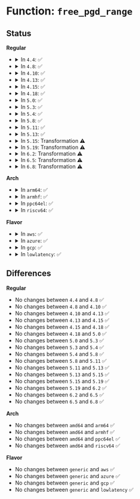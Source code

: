 # Function: <code>free_pgd_range</code>

## Status
<b>Regular</b>
<ul>
<li>
<details>
<summary>In <code>4.4</code>: ✅</summary>

```c
void free_pgd_range(struct mmu_gather *tlb, long unsigned int addr, long unsigned int end, long unsigned int floor, long unsigned int ceiling);
```

**Collision:** Unique Global

**Inline:** No

**Transformation:** False

**Instances:**

```
In mm/memory.c (ffffffff811bcb90)
Location: mm/memory.c:471
Inline: False
Direct callers:
  - mm/memory.c:free_pgtables
  - mm/memory.c:free_pgtables
  - fs/exec.c:shift_arg_pages
  - fs/exec.c:shift_arg_pages
```
**Symbols:**

```
ffffffff811bcb90-ffffffff811bd104: free_pgd_range (STB_GLOBAL)
```
</details>
</li>
<li>
<details>
<summary>In <code>4.8</code>: ✅</summary>

```c
void free_pgd_range(struct mmu_gather *tlb, long unsigned int addr, long unsigned int end, long unsigned int floor, long unsigned int ceiling);
```

**Collision:** Unique Global

**Inline:** No

**Transformation:** False

**Instances:**

```
In mm/memory.c (ffffffff811d78e0)
Location: mm/memory.c:483
Inline: False
Direct callers:
  - mm/memory.c:free_pgtables
  - mm/memory.c:free_pgtables
  - mm/memory.c:free_pgtables
  - fs/exec.c:shift_arg_pages
  - fs/exec.c:shift_arg_pages
```
**Symbols:**

```
ffffffff811d78e0-ffffffff811d7ed4: free_pgd_range (STB_GLOBAL)
```
</details>
</li>
<li>
<details>
<summary>In <code>4.10</code>: ✅</summary>

```c
void free_pgd_range(struct mmu_gather *tlb, long unsigned int addr, long unsigned int end, long unsigned int floor, long unsigned int ceiling);
```

**Collision:** Unique Global

**Inline:** No

**Transformation:** False

**Instances:**

```
In mm/memory.c (ffffffff811e75f0)
Location: mm/memory.c:481
Inline: False
Direct callers:
  - mm/memory.c:free_pgtables
  - mm/memory.c:free_pgtables
  - mm/memory.c:free_pgtables
  - fs/exec.c:shift_arg_pages
  - fs/exec.c:shift_arg_pages
```
**Symbols:**

```
ffffffff811e75f0-ffffffff811e7ba4: free_pgd_range (STB_GLOBAL)
```
</details>
</li>
<li>
<details>
<summary>In <code>4.13</code>: ✅</summary>

```c
void free_pgd_range(struct mmu_gather *tlb, long unsigned int addr, long unsigned int end, long unsigned int floor, long unsigned int ceiling);
```

**Collision:** Unique Global

**Inline:** No

**Transformation:** False

**Instances:**

```
In mm/memory.c (ffffffff811f2780)
Location: mm/memory.c:546
Inline: False
Direct callers:
  - mm/memory.c:free_pgtables
  - mm/memory.c:free_pgtables
  - mm/memory.c:free_pgtables
  - fs/exec.c:shift_arg_pages
  - fs/exec.c:shift_arg_pages
```
**Symbols:**

```
ffffffff811f2780-ffffffff811f2d5b: free_pgd_range (STB_GLOBAL)
```
</details>
</li>
<li>
<details>
<summary>In <code>4.15</code>: ✅</summary>

```c
void free_pgd_range(struct mmu_gather *tlb, long unsigned int addr, long unsigned int end, long unsigned int floor, long unsigned int ceiling);
```

**Collision:** Unique Global

**Inline:** No

**Transformation:** False

**Instances:**

```
In mm/memory.c (ffffffff81209830)
Location: mm/memory.c:548
Inline: False
Direct callers:
  - mm/memory.c:free_pgtables
  - mm/memory.c:free_pgtables
  - mm/memory.c:free_pgtables
  - fs/exec.c:shift_arg_pages
  - fs/exec.c:shift_arg_pages
```
**Symbols:**

```
ffffffff81209830-ffffffff81209ebe: free_pgd_range (STB_GLOBAL)
```
</details>
</li>
<li>
<details>
<summary>In <code>4.18</code>: ✅</summary>

```c
void free_pgd_range(struct mmu_gather *tlb, long unsigned int addr, long unsigned int end, long unsigned int floor, long unsigned int ceiling);
```

**Collision:** Unique Global

**Inline:** No

**Transformation:** False

**Instances:**

```
In mm/memory.c (ffffffff8122a6a0)
Location: mm/memory.c:563
Inline: False
Direct callers:
  - mm/memory.c:free_pgtables
  - mm/memory.c:free_pgtables
  - mm/memory.c:free_pgtables
  - fs/exec.c:shift_arg_pages
  - fs/exec.c:shift_arg_pages
```
**Symbols:**

```
ffffffff8122a6a0-ffffffff8122acd9: free_pgd_range (STB_GLOBAL)
```
</details>
</li>
<li>
<details>
<summary>In <code>5.0</code>: ✅</summary>

```c
void free_pgd_range(struct mmu_gather *tlb, long unsigned int addr, long unsigned int end, long unsigned int floor, long unsigned int ceiling);
```

**Collision:** Unique Global

**Inline:** No

**Transformation:** False

**Instances:**

```
In mm/memory.c (ffffffff8123da50)
Location: mm/memory.c:306
Inline: False
Direct callers:
  - mm/memory.c:free_pgtables
  - mm/memory.c:free_pgtables
  - mm/memory.c:free_pgtables
  - fs/exec.c:shift_arg_pages
  - fs/exec.c:shift_arg_pages
```
**Symbols:**

```
ffffffff8123da50-ffffffff8123e09d: free_pgd_range (STB_GLOBAL)
```
</details>
</li>
<li>
<details>
<summary>In <code>5.3</code>: ✅</summary>

```c
void free_pgd_range(struct mmu_gather *tlb, long unsigned int addr, long unsigned int end, long unsigned int floor, long unsigned int ceiling);
```

**Collision:** Unique Global

**Inline:** No

**Transformation:** False

**Instances:**

```
In mm/memory.c (ffffffff8124f740)
Location: mm/memory.c:308
Inline: False
Direct callers:
  - mm/memory.c:free_pgtables
  - mm/memory.c:free_pgtables
  - mm/memory.c:free_pgtables
  - fs/exec.c:shift_arg_pages
  - fs/exec.c:shift_arg_pages
```
**Symbols:**

```
ffffffff8124f740-ffffffff8124f913: free_pgd_range (STB_GLOBAL)
```
</details>
</li>
<li>
<details>
<summary>In <code>5.4</code>: ✅</summary>

```c
void free_pgd_range(struct mmu_gather *tlb, long unsigned int addr, long unsigned int end, long unsigned int floor, long unsigned int ceiling);
```

**Collision:** Unique Global

**Inline:** No

**Transformation:** False

**Instances:**

```
In mm/memory.c (ffffffff8125dce0)
Location: mm/memory.c:308
Inline: False
Direct callers:
  - mm/memory.c:free_pgtables
  - mm/memory.c:free_pgtables
  - mm/memory.c:free_pgtables
  - fs/exec.c:shift_arg_pages
  - fs/exec.c:shift_arg_pages
```
**Symbols:**

```
ffffffff8125dce0-ffffffff8125deb3: free_pgd_range (STB_GLOBAL)
```
</details>
</li>
<li>
<details>
<summary>In <code>5.8</code>: ✅</summary>

```c
void free_pgd_range(struct mmu_gather *tlb, long unsigned int addr, long unsigned int end, long unsigned int floor, long unsigned int ceiling);
```

**Collision:** Unique Global

**Inline:** No

**Transformation:** False

**Instances:**

```
In mm/memory.c (ffffffff8128daf0)
Location: mm/memory.c:326
Inline: False
Direct callers:
  - arch/x86/kernel/ldt.c:free_ldt_pgtables
  - mm/memory.c:free_pgtables
  - mm/memory.c:free_pgtables
  - mm/memory.c:free_pgtables
  - fs/exec.c:shift_arg_pages
  - fs/exec.c:shift_arg_pages
```
**Symbols:**

```
ffffffff8128daf0-ffffffff8128dc51: free_pgd_range (STB_GLOBAL)
```
</details>
</li>
<li>
<details>
<summary>In <code>5.11</code>: ✅</summary>

```c
void free_pgd_range(struct mmu_gather *tlb, long unsigned int addr, long unsigned int end, long unsigned int floor, long unsigned int ceiling);
```

**Collision:** Unique Global

**Inline:** No

**Transformation:** False

**Instances:**

```
In mm/memory.c (ffffffff81298760)
Location: mm/memory.c:328
Inline: False
Direct callers:
  - arch/x86/kernel/ldt.c:free_ldt_pgtables
  - mm/memory.c:free_pgtables
  - mm/memory.c:free_pgtables
  - mm/memory.c:free_pgtables
  - fs/exec.c:shift_arg_pages
  - fs/exec.c:shift_arg_pages
```
**Symbols:**

```
ffffffff81298760-ffffffff812988c1: free_pgd_range (STB_GLOBAL)
```
</details>
</li>
<li>
<details>
<summary>In <code>5.13</code>: ✅</summary>

```c
void free_pgd_range(struct mmu_gather *tlb, long unsigned int addr, long unsigned int end, long unsigned int floor, long unsigned int ceiling);
```

**Collision:** Unique Global

**Inline:** No

**Transformation:** False

**Instances:**

```
In mm/memory.c (ffffffff8129de80)
Location: mm/memory.c:340
Inline: False
Direct callers:
  - arch/x86/kernel/ldt.c:free_ldt_pgtables
  - mm/memory.c:free_pgtables
  - mm/memory.c:free_pgtables
  - mm/memory.c:free_pgtables
  - fs/exec.c:shift_arg_pages
  - fs/exec.c:shift_arg_pages
```
**Symbols:**

```
ffffffff8129de80-ffffffff8129dfe1: free_pgd_range (STB_GLOBAL)
```
</details>
</li>
<li>
<details>
<summary>In <code>5.15</code>: Transformation ⚠️</summary>

```c
void free_pgd_range(struct mmu_gather *tlb, long unsigned int addr, long unsigned int end, long unsigned int floor, long unsigned int ceiling);
```

**Collision:** Unique Global

**Inline:** No

**Transformation:** True

**Instances:**

```
In mm/memory.c (0)
Location: mm/memory.c:339
Inline: False
Direct callers:
  - arch/x86/kernel/ldt.c:free_ldt_pgtables
  - mm/memory.c:free_pgtables
  - mm/memory.c:free_pgtables
  - mm/memory.c:free_pgtables
  - fs/exec.c:shift_arg_pages
  - fs/exec.c:shift_arg_pages
```
**Symbols:**

```
ffffffff81cbc343-ffffffff81cbc3b0: free_pgd_range.cold (STB_LOCAL)
ffffffff812df0a0-ffffffff812df221: free_pgd_range (STB_GLOBAL)
```
</details>
</li>
<li>
<details>
<summary>In <code>5.19</code>: Transformation ⚠️</summary>

```c
void free_pgd_range(struct mmu_gather *tlb, long unsigned int addr, long unsigned int end, long unsigned int floor, long unsigned int ceiling);
```

**Collision:** Unique Global

**Inline:** No

**Transformation:** True

**Instances:**

```
In mm/memory.c (0)
Location: mm/memory.c:343
Inline: False
Direct callers:
  - arch/x86/kernel/ldt.c:free_ldt_pgtables
  - mm/memory.c:free_pgtables
  - mm/memory.c:free_pgtables
  - fs/exec.c:shift_arg_pages
  - fs/exec.c:shift_arg_pages
```
**Symbols:**

```
ffffffff81e6deca-ffffffff81e6df48: free_pgd_range.cold (STB_LOCAL)
ffffffff8133f5d0-ffffffff8133f754: free_pgd_range (STB_GLOBAL)
```
</details>
</li>
<li>
<details>
<summary>In <code>6.2</code>: Transformation ⚠️</summary>

```c
void free_pgd_range(struct mmu_gather *tlb, long unsigned int addr, long unsigned int end, long unsigned int floor, long unsigned int ceiling);
```

**Collision:** Unique Global

**Inline:** No

**Transformation:** True

**Instances:**

```
In mm/memory.c (0)
Location: mm/memory.c:287
Inline: False
Direct callers:
  - arch/x86/kernel/ldt.c:free_ldt_pgtables
  - mm/memory.c:free_pgtables
  - mm/memory.c:free_pgtables
  - fs/exec.c:shift_arg_pages
  - fs/exec.c:shift_arg_pages
```
**Symbols:**

```
ffffffff82063ed2-ffffffff82063f50: free_pgd_range.cold (STB_LOCAL)
ffffffff813b7450-ffffffff813b75f7: free_pgd_range (STB_GLOBAL)
```
</details>
</li>
<li>
<details>
<summary>In <code>6.5</code>: Transformation ⚠️</summary>

```c
void free_pgd_range(struct mmu_gather *tlb, long unsigned int addr, long unsigned int end, long unsigned int floor, long unsigned int ceiling);
```

**Collision:** Unique Global

**Inline:** No

**Transformation:** True

**Instances:**

```
In mm/memory.c (0)
Location: mm/memory.c:302
Inline: False
Direct callers:
  - arch/x86/kernel/ldt.c:free_ldt_pgtables
  - mm/memory.c:free_pgtables
  - mm/memory.c:free_pgtables
  - fs/exec.c:shift_arg_pages
  - fs/exec.c:shift_arg_pages
```
**Symbols:**

```
ffffffff820e359c-ffffffff820e361a: free_pgd_range.cold (STB_LOCAL)
ffffffff813ec160-ffffffff813ec30a: free_pgd_range (STB_GLOBAL)
```
</details>
</li>
<li>
<details>
<summary>In <code>6.8</code>: Transformation ⚠️</summary>

```c
void free_pgd_range(struct mmu_gather *tlb, long unsigned int addr, long unsigned int end, long unsigned int floor, long unsigned int ceiling);
```

**Collision:** Unique Global

**Inline:** No

**Transformation:** True

**Instances:**

```
In mm/memory.c (0)
Location: mm/memory.c:300
Inline: False
Direct callers:
  - arch/x86/kernel/ldt.c:free_ldt_pgtables
  - mm/memory.c:free_pgtables
  - mm/memory.c:free_pgtables
  - fs/exec.c:shift_arg_pages
  - fs/exec.c:shift_arg_pages
```
**Symbols:**

```
ffffffff821bfff1-ffffffff821c006f: free_pgd_range.cold (STB_LOCAL)
ffffffff814179d0-ffffffff81417b7a: free_pgd_range (STB_GLOBAL)
```
</details>
</li>
</ul>
<b>Arch</b>
<ul>
<li>
<details>
<summary>In <code>arm64</code>: ✅</summary>

```c
void free_pgd_range(struct mmu_gather *tlb, long unsigned int addr, long unsigned int end, long unsigned int floor, long unsigned int ceiling);
```

**Collision:** Unique Global

**Inline:** No

**Transformation:** False

**Instances:**

```
In mm/memory.c (ffff8000102f53b8)
Location: mm/memory.c:308
Inline: False
Direct callers:
  - mm/memory.c:free_pgtables
  - mm/memory.c:free_pgtables
  - mm/memory.c:free_pgtables
  - fs/exec.c:shift_arg_pages
  - fs/exec.c:shift_arg_pages
```
**Symbols:**

```
ffff8000102f53b8-ffff8000102f58e0: free_pgd_range (STB_GLOBAL)
```
</details>
</li>
<li>
<details>
<summary>In <code>armhf</code>: ✅</summary>

```c
void free_pgd_range(struct mmu_gather *tlb, long unsigned int addr, long unsigned int end, long unsigned int floor, long unsigned int ceiling);
```

**Collision:** Unique Global

**Inline:** No

**Transformation:** False

**Instances:**

```
In mm/memory.c (c0517424)
Location: mm/memory.c:308
Inline: False
Direct callers:
  - mm/memory.c:free_pgtables
  - mm/memory.c:free_pgtables
  - fs/exec.c:setup_arg_pages
  - fs/exec.c:setup_arg_pages
```
**Symbols:**

```
c0517424-c0517708: free_pgd_range (STB_GLOBAL)
```
</details>
</li>
<li>
<details>
<summary>In <code>ppc64el</code>: ✅</summary>

```c
void free_pgd_range(struct mmu_gather *tlb, long unsigned int addr, long unsigned int end, long unsigned int floor, long unsigned int ceiling);
```

**Collision:** Unique Global

**Inline:** No

**Transformation:** False

**Instances:**

```
In mm/memory.c (c0000000003bc380)
Location: mm/memory.c:308
Inline: False
Direct callers:
  - mm/memory.c:free_pgtables
  - mm/memory.c:free_pgtables
  - fs/exec.c:shift_arg_pages
  - fs/exec.c:shift_arg_pages
```
**Symbols:**

```
c0000000003bc380-c0000000003bcd18: free_pgd_range (STB_GLOBAL)
```
</details>
</li>
<li>
<details>
<summary>In <code>riscv64</code>: ✅</summary>

```c
void free_pgd_range(struct mmu_gather *tlb, long unsigned int addr, long unsigned int end, long unsigned int floor, long unsigned int ceiling);
```

**Collision:** Unique Global

**Inline:** No

**Transformation:** False

**Instances:**

```
In mm/memory.c (ffffffe0002069b2)
Location: mm/memory.c:308
Inline: False
Direct callers:
  - mm/memory.c:free_pgtables
  - mm/memory.c:free_pgtables
  - mm/memory.c:free_pgtables
  - fs/exec.c:shift_arg_pages
  - fs/exec.c:shift_arg_pages
```
**Symbols:**

```
ffffffe0002069b2-ffffffe000206cea: free_pgd_range (STB_GLOBAL)
```
</details>
</li>
</ul>
<b>Flavor</b>
<ul>
<li>
<details>
<summary>In <code>aws</code>: ✅</summary>

```c
void free_pgd_range(struct mmu_gather *tlb, long unsigned int addr, long unsigned int end, long unsigned int floor, long unsigned int ceiling);
```

**Collision:** Unique Global

**Inline:** No

**Transformation:** False

**Instances:**

```
In mm/memory.c (ffffffff81256330)
Location: mm/memory.c:308
Inline: False
Direct callers:
  - mm/memory.c:free_pgtables
  - mm/memory.c:free_pgtables
  - mm/memory.c:free_pgtables
  - fs/exec.c:shift_arg_pages
  - fs/exec.c:shift_arg_pages
```
**Symbols:**

```
ffffffff81256330-ffffffff81256503: free_pgd_range (STB_GLOBAL)
```
</details>
</li>
<li>
<details>
<summary>In <code>azure</code>: ✅</summary>

```c
void free_pgd_range(struct mmu_gather *tlb, long unsigned int addr, long unsigned int end, long unsigned int floor, long unsigned int ceiling);
```

**Collision:** Unique Global

**Inline:** No

**Transformation:** False

**Instances:**

```
In mm/memory.c (ffffffff812489c0)
Location: mm/memory.c:308
Inline: False
Direct callers:
  - mm/memory.c:free_pgtables
  - mm/memory.c:free_pgtables
  - mm/memory.c:free_pgtables
  - fs/exec.c:shift_arg_pages
  - fs/exec.c:shift_arg_pages
```
**Symbols:**

```
ffffffff812489c0-ffffffff81248f4c: free_pgd_range (STB_GLOBAL)
```
</details>
</li>
<li>
<details>
<summary>In <code>gcp</code>: ✅</summary>

```c
void free_pgd_range(struct mmu_gather *tlb, long unsigned int addr, long unsigned int end, long unsigned int floor, long unsigned int ceiling);
```

**Collision:** Unique Global

**Inline:** No

**Transformation:** False

**Instances:**

```
In mm/memory.c (ffffffff812540d0)
Location: mm/memory.c:308
Inline: False
Direct callers:
  - mm/memory.c:free_pgtables
  - mm/memory.c:free_pgtables
  - mm/memory.c:free_pgtables
  - fs/exec.c:shift_arg_pages
  - fs/exec.c:shift_arg_pages
```
**Symbols:**

```
ffffffff812540d0-ffffffff812542a3: free_pgd_range (STB_GLOBAL)
```
</details>
</li>
<li>
<details>
<summary>In <code>lowlatency</code>: ✅</summary>

```c
void free_pgd_range(struct mmu_gather *tlb, long unsigned int addr, long unsigned int end, long unsigned int floor, long unsigned int ceiling);
```

**Collision:** Unique Global

**Inline:** No

**Transformation:** False

**Instances:**

```
In mm/memory.c (ffffffff81263b60)
Location: mm/memory.c:308
Inline: False
Direct callers:
  - mm/memory.c:free_pgtables
  - mm/memory.c:free_pgtables
  - mm/memory.c:free_pgtables
  - fs/exec.c:shift_arg_pages
  - fs/exec.c:shift_arg_pages
```
**Symbols:**

```
ffffffff81263b60-ffffffff81263d33: free_pgd_range (STB_GLOBAL)
```
</details>
</li>
</ul>

## Differences
<b>Regular</b>
<ul>
<li>
No changes between <code>4.4</code> and <code>4.8</code> ✅
</li>
<li>
No changes between <code>4.8</code> and <code>4.10</code> ✅
</li>
<li>
No changes between <code>4.10</code> and <code>4.13</code> ✅
</li>
<li>
No changes between <code>4.13</code> and <code>4.15</code> ✅
</li>
<li>
No changes between <code>4.15</code> and <code>4.18</code> ✅
</li>
<li>
No changes between <code>4.18</code> and <code>5.0</code> ✅
</li>
<li>
No changes between <code>5.0</code> and <code>5.3</code> ✅
</li>
<li>
No changes between <code>5.3</code> and <code>5.4</code> ✅
</li>
<li>
No changes between <code>5.4</code> and <code>5.8</code> ✅
</li>
<li>
No changes between <code>5.8</code> and <code>5.11</code> ✅
</li>
<li>
No changes between <code>5.11</code> and <code>5.13</code> ✅
</li>
<li>
No changes between <code>5.13</code> and <code>5.15</code> ✅
</li>
<li>
No changes between <code>5.15</code> and <code>5.19</code> ✅
</li>
<li>
No changes between <code>5.19</code> and <code>6.2</code> ✅
</li>
<li>
No changes between <code>6.2</code> and <code>6.5</code> ✅
</li>
<li>
No changes between <code>6.5</code> and <code>6.8</code> ✅
</li>
</ul>
<b>Arch</b>
<ul>
<li>
No changes between <code>amd64</code> and <code>arm64</code> ✅
</li>
<li>
No changes between <code>amd64</code> and <code>armhf</code> ✅
</li>
<li>
No changes between <code>amd64</code> and <code>ppc64el</code> ✅
</li>
<li>
No changes between <code>amd64</code> and <code>riscv64</code> ✅
</li>
</ul>
<b>Flavor</b>
<ul>
<li>
No changes between <code>generic</code> and <code>aws</code> ✅
</li>
<li>
No changes between <code>generic</code> and <code>azure</code> ✅
</li>
<li>
No changes between <code>generic</code> and <code>gcp</code> ✅
</li>
<li>
No changes between <code>generic</code> and <code>lowlatency</code> ✅
</li>
</ul>

